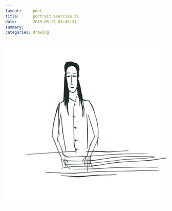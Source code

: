 ```yaml
---
layout:     post
title:      portrait exercise 39
date:       2019-05-25 03:49:31
summary:    
categories: drawing
---
```

![portrait exercise 39](/images/diary/portrait-exercise-39.png ".")
